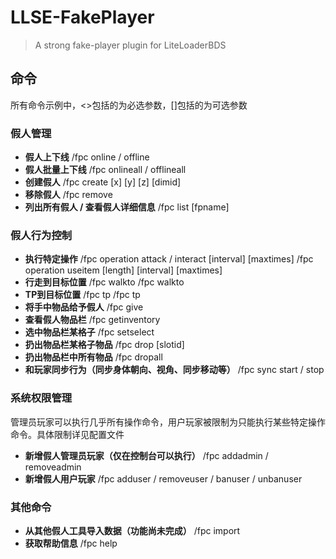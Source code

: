# LLSE-FakePlayer

> A strong fake-player plugin for LiteLoaderBDS

## 命令

所有命令示例中，<>包括的为必选参数，[]包括的为可选参数

### 假人管理

- **假人上下线** 
  /fpc online / offline <fpname>
- **假人批量上下线** 
  /fpc onlineall / offlineall
- **创建假人**
  /fpc create <name> [x] [y] [z] [dimid]
- **移除假人**
  /fpc remove <fpname>
- **列出所有假人 / 查看假人详细信息**
  /fpc list [fpname]

### 假人行为控制

- **执行特定操作**
  /fpc operation <fpname> attack / interact [interval] [maxtimes]
  /fpc operation <fpname> useitem [length] [interval] [maxtimes]
- **行走到目标位置**
  /fpc walkto <fpname> <x> <y> <z>
  /fpc walkto <fpname> <player>
- **TP到目标位置**
  /fpc tp <fpname> <x> <y> <z>
  /fpc tp <fpname> <player>
- **将手中物品给予假人**
  /fpc give <fpname> 
- **查看假人物品栏**
  /fpc getinventory <fpname> 
- **选中物品栏某格子**
  /fpc setselect <fpname> <slotid>
- **扔出物品栏某格子物品**
  /fpc drop <fpname> [slotid]
- **扔出物品栏中所有物品**
  /fpc dropall <fpname>
- **和玩家同步行为（同步身体朝向、视角、同步移动等）**
  /fpc sync <fpname> start / stop

### 系统权限管理

管理员玩家可以执行几乎所有操作命令，用户玩家被限制为只能执行某些特定操作命令。具体限制详见配置文件

- **新增假人管理员玩家（仅在控制台可以执行）**
  /fpc addadmin / removeadmin <name>
- **新增假人用户玩家**
  /fpc adduser / removeuser / banuser / unbanuser <name>

### 其他命令

- **从其他假人工具导入数据（功能尚未完成）**
  /fpc import <path>
- **获取帮助信息**
  /fpc help